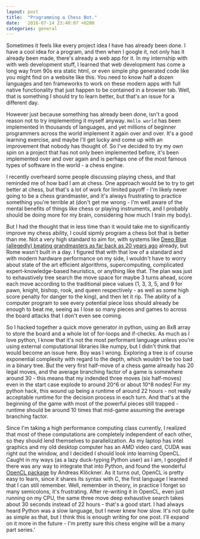 ```yaml
---
layout: post
title:  "Programming a Chess Bot."
date:   2016-07-14 23:40:07 +0200
categories: general
---
```

Sometimes it feels like every project idea I have has already been done. I have a cool idea for a program, and then when I google it, not only has it already been made, there's already a web app for it. In my internship with with web development stuff, I learned that web development has come a long way from 90s era static html, or even simple php generated code like you might find on a website like this. You need to know half a dozen languages and ten frameworks to work on these modern apps with full native functionality that just happen to be contained in a browser tab. Well, that is something I should try to learn better, but that's an issue for a different day.

However just because something has already been done, isn't a good reason not to try implementing it myself anyway. `Hello world` has been implemented in thousands of languages, and yet millions of beginner programmers across the world implement it again over and over. It's a good learning exercise, and maybe I'll get lucky and come up with an improvement that nobody has thought of. So I've decided to try my own spin on a project that has not only been implemented before, it's been implemented over and over again and is perhaps one of the most famous types of software in the world - a chess engine.

I recently overheard some people discussing playing chess, and that reminded me of how bad I am at chess. One approach would be to try to get better at chess, but that's a lot of work for limited payoff - I'm likely never going to be a chess grandmaster, and it's always frustrating to practice something you're terrible at (don't get me wrong - I'm well aware of the mental benefits of things like chess or playing instruments, and I probably should be doing more for my brain, considering how much I train my body).

But I had the thought that in less time than it would take me to significantly improve my chess ability, I could sipmly program a chess bot that is better than me. Not a very high standard to aim for, with systems like [Deep Blue (allegedly) beating grandmasters as far back as 20 years ago][deep-blue] already, but Rome wasn't built in a day. I figured that with that low of a standard and with modern hardware performance on my side, I wouldn't have to worry about state of the art efficient algorithms, supercomputing, complicated expert-knowledge-based heuristics, or anything like that. The plan was just to exhaustively tree search the move space for maybe 3 turns ahead, score each move according to the traditional piece values (1, 3, 3, 5, and 9 for pawn, knight, bishop, rook, and queen respectively - as well as some high score penalty for danger to the king), and then let it rip. The ability of a computer program to see every potential piece loss should already be enough to beat me, seeing as I lose so many pieces and games to across the board attacks that I don't even see coming.

So I hacked together a quick move generator in python, using an 8x8 array to store the board and a whole lot of for-loops and if-checks. As much as I love python, I know that it's not the most performant language unless you're using external computational libraries like numpy, but I didn't think that would become an issue here. Boy was I wrong. Exploring a tree is of course exponential complexity with regard to the depth, which wouldn't be too bad in a binary tree. But the very first half-move of a chess game already has 20 legal moves, and the average branching factor of a game is somewhere around 30 - this means that my indended three moves (six half-moves) even in the start case explode to around 20^6 or about 10^8 nodes! For my python hack, this wound up being a runtime of around 22 hours - not really acceptable runtime for the decision process in each turn. And that's at the beginning of the game with most of the powerful pieces still trapped - runtime should be around 10 times that mid-game assuming the average branching factor. 

Since I'm taking a high performance computing class currently, I realized that most of these computations are completely independent of each other, so they should lend themselves to parallelization. As my laptop has intel graphics and my old desktop computer has an AMD video card, CUDA was right out the window, and I decided I should look into learning OpenCL. Caught in my ways (as a lazy duck-typing Python user) as I am, I googled if there was any way to integrate that into Python, and found the wonderful [OpenCL package][opencl-page] by Andreas Klöckner. As it turns out, OpenCL is pretty easy to learn, since it shares its syntax with C, the first language I learned that I can still remember. Well, remember in theory, in practice I forget so many semicolons, it's frustrating. After re-writing it in OpenCL, even just running on my CPU, the same three move deep exhaustive search takes about 30 seconds instead of 22 hours - that's a good start. I had always heard Python was a slow language, but I never knew how slow. It's not quite as simple as that, but I think this is enough writing for one post. I'll expand on it more in the future - I'm pretty sure this chess engine will be a many part series.'


[chester-gh]:   https://github.com/jwwwb/ChesterBot
[opencl-page]: https://documen.tician.de/pyopencl/
[deep-blue]: https://en.wikipedia.org/wiki/Deep_Blue_(chess_computer)
